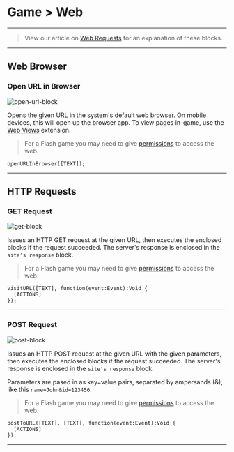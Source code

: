 # Game > Web

***

> View our article on [Web Requests](http://www.stencyl.com/help/view/web-requests/) for an explanation of these blocks.

***

## Web Browser

### <a name="show-browser"></a> Open URL in Browser

![open-url-block](http://static.stencyl.com/pedia2/block-images/8%20-%20Game/0%20-%20Web/show-browser.png)

Opens the given URL in the system's default web browser. On mobile devices, this will open up the browser app. To view pages in-game, use the [Web Views](http://community.stencyl.com/index.php/topic,26708.0.html) extension.

> For a Flash game you may need to give [permissions](http://www.stencyl.com/help/view/web-flash-security/) to access the web.

```
openURLInBrowser([TEXT]);
```

***

## HTTP Requests

### <a name="visit-site"></a> GET Request

![get-block](http://static.stencyl.com/pedia2/block-images/8%20-%20Game/0%20-%20Web/visit-site.png)

Issues an HTTP GET request at the given URL, then executes the enclosed blocks if the request succeeded. The server's response is enclosed in the `site's response` block.

> For a Flash game you may need to give [permissions](http://www.stencyl.com/help/view/web-flash-security/) to access the web.

```
visitURL([TEXT], function(event:Event):Void {
  [ACTIONS]
});
```

***

### <a name="visit-site-post"></a> POST Request

![post-block](http://static.stencyl.com/pedia2/block-images/8%20-%20Game/0%20-%20Web/visit-site-post.png)

Issues an HTTP POST request at the given URL with the given parameters, then executes the enclosed blocks if the request succeeded. The server's response is enclosed in the `site's response` block.

Parameters are pased in as key=value pairs, separated by ampersands (&), like this `name=John&id=123456`.

> For a Flash game you may need to give [permissions](http://www.stencyl.com/help/view/web-flash-security/) to access the web.

```
postToURL([TEXT], [TEXT], function(event:Event):Void {
  [ACTIONS]
});
```

***
